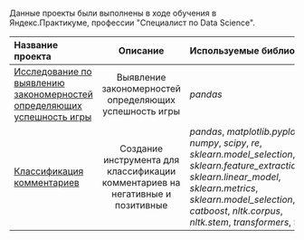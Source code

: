 Данные проекты были выполнены в ходе обучения в Яндекс.Практикуме, профессии "Специалист по Data Science".

| Название проекта | Описание | Используемые библиотеки | 
| :---------------------- | :----------------------: | :---------------------- |
| [Исследование по выявлению закономерностей определяющих успешность игры](Изучение_закономерностей_определяющих_успешность_игр) | Выявление закономерностей определяющих успешность игры | *pandas* | *matplotlib.pyplot* | *numpy* | *scipy* | *seaborn*|
| [Классификация комментариев](Классификация_комментариев) | Создание инструмента для классификации комментариев на негативные и позитивные| *pandas*, *matplotlib.pyplot*, *numpy*, *scipy*, *re*, *sklearn.model_selection*, *sklearn.feature_extraction.text*, *sklearn.linear_model*, *sklearn.metrics*, *sklearn.model_selection*, *catboost*, *nltk.corpus*, *nltk.stem*, *transformers*, *tqdm*|


